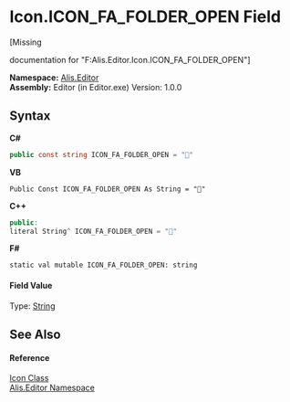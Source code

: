 # Icon.ICON_FA_FOLDER_OPEN Field
 

\[Missing <summary> documentation for "F:Alis.Editor.Icon.ICON_FA_FOLDER_OPEN"\]

**Namespace:**&nbsp;<a href="b150ade4-39de-a232-5f06-d3cdc1b2c538">Alis.Editor</a><br />**Assembly:**&nbsp;Editor (in Editor.exe) Version: 1.0.0

## Syntax

**C#**<br />
``` C#
public const string ICON_FA_FOLDER_OPEN = ""
```

**VB**<br />
``` VB
Public Const ICON_FA_FOLDER_OPEN As String = ""
```

**C++**<br />
``` C++
public:
literal String^ ICON_FA_FOLDER_OPEN = ""
```

**F#**<br />
``` F#
static val mutable ICON_FA_FOLDER_OPEN: string
```


#### Field Value
Type: <a href="https://docs.microsoft.com/dotnet/api/system.string" target="_blank">String</a>

## See Also


#### Reference
<a href="cc0f883c-67f8-f772-c6d7-a60b129f22a7">Icon Class</a><br /><a href="b150ade4-39de-a232-5f06-d3cdc1b2c538">Alis.Editor Namespace</a><br />